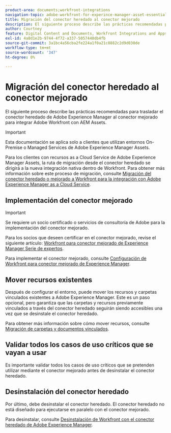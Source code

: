 ```yaml
---
product-area: documents;workfront-integrations
navigation-topic: adobe-workfront-for-experince-manager-asset-essentials
title: Migración del conector heredado al conector mejorado
description: El siguiente proceso describe las prácticas recomendadas para trasladar el conector heredado de Adobe Experience Manager al conector mejorado para integrar Adobe Workfront con AEM Assets.
author: Courtney
feature: Digital Content and Documents, Workfront Integrations and Apps
exl-id: 4a8d1e2b-9744-4f72-a337-5057448db4fb
source-git-commit: 3a1bc4a56cba2fe224a1f0a21c8882c2d9d030de
workflow-type: tm+mt
source-wordcount: '347'
ht-degree: 0%

---
```


# Migración del conector heredado al conector mejorado

El siguiente proceso describe las prácticas recomendadas para trasladar el conector heredado de Adobe Experience Manager al conector mejorado para integrar Adobe Workfront con AEM Assets.

>[!IMPORTANT]
>
>Esta documentación se aplica solo a clientes que utilizan entornos On-Premise o Managed Services de Adobe Experience Manager Assets.


Para los clientes con recursos as a Cloud Service de Adobe Experience Manager Assets, la ruta de migración desde el conector heredado se dirigirá a la nueva integración nativa dentro de Workfront. Para obtener más información sobre este proceso de migración, consulte [Migración del conector heredado o mejorado a Workfront para la integración con Adobe Experience Manager as a Cloud Service](/help/quicksilver/documents/workfront-and-experience-manager-integrations/legacy-enhanced-connector-migration/migrate-from-legacy-enhanced-connectors.md).

## Implementación del conector mejorado

>[!IMPORTANT]
>
>Se requiere un socio certificado o servicios de consultoría de Adobe para la implementación del conector mejorado.
>
> Para los socios que deseen certificar en el conector mejorado, revise el siguiente artículo: [Workfront para conector mejorado de Experience Manager Serie de expertos](https://experienceleague.adobe.com/docs/experience-manager-learn/assets/workfront/enhanced-connector/aem-experts-series/overview.html?lang=en).

Para implementar el conector mejorado, consulte [Configuración de Workfront para conector mejorado de Experience Manager](https://experienceleague.adobe.com/docs/experience-manager-65/assets/integrations/workfront-connector-configure.html?lang=en).


## Mover recursos existentes

Después de configurar el entorno, puede mover los recursos y carpetas vinculados existentes a Adobe Experience Manager. Este es un paso opcional, pero garantiza que las carpetas y recursos previamente vinculados a través del conector heredado seguirán siendo accesibles una vez que se desinstale el conector heredado.

Para obtener más información sobre cómo mover recursos, consulte [Migración de carpetas y documentos vinculados](/help/quicksilver/documents/workfront-and-experience-manager-integrations/legacy-enhanced-connector-migration/workfront-document-link-updates.md).

## Validar todos los casos de uso críticos que se vayan a usar

Es importante validar todos los casos de uso críticos que se pretenden utilizar mediante el conector mejorado antes de desinstalar el conector heredado.

## Desinstalación del conector heredado

Por último, debe desinstalar el conector heredado. El conector heredado no está diseñado para ejecutarse en paralelo con el conector mejorado.

Para desinstalar, consulte [Desinstalación de Workfront con el conector heredado de Adobe Experience Manager](/help/quicksilver/documents/workfront-and-experience-manager-integrations/legacy-enhanced-connector-migration/uninstall-legacy-connector.md).
